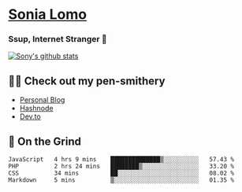 # [Sonia Lomo](https://sonylomo.github.io/) 
### Ssup, Internet Stranger 🤩

<a href="https://github.com/sonylomo/github-readme-stats">
  <img align="center" src="https://media.giphy.com/media/lU05nFSW6Y2A/giphy.gif" alt="Sony's github stats" />
</a>

## ✍🏾 Check out my pen-smithery
- [Personal Blog](https://www.sonylomo.dev/blog)
- [Hashnode](https://sonylomo.hashnode.dev/)
- [Dev.to](https://dev.to/sonylomo)

## 🤡 On the Grind
<!--START_SECTION:waka-->

```text
JavaScript   4 hrs 9 mins    ██████████████▒░░░░░░░░░░   57.43 %
PHP          2 hrs 24 mins   ████████▒░░░░░░░░░░░░░░░░   33.20 %
CSS          34 mins         ██░░░░░░░░░░░░░░░░░░░░░░░   08.02 %
Markdown     5 mins          ▒░░░░░░░░░░░░░░░░░░░░░░░░   01.35 %
```

<!--END_SECTION:waka-->
